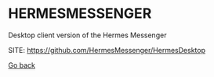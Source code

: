 # HERMESMESSENGER
 
 Desktop client version of the Hermes Messenger
 
 SITE: https://github.com/HermesMessenger/HermesDesktop

 [Go back](https://portable-linux-apps.github.io/apps.html)
